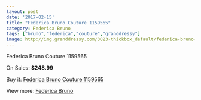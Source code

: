 ```yaml
---
layout: post
date: '2017-02-15'
title: "Federica Bruno Couture 1159565"
category: Federica Bruno
tags: ["bruno","federica","couture","granddressy"]
image: http://img.granddressy.com/3023-thickbox_default/federica-bruno-couture-1159565.jpg
---
```

Federica Bruno Couture 1159565

On Sales: **$248.99**
<a href="https://www.granddressy.com/en/federica-bruno/2502-federica-bruno-couture-1159565.html"><amp-img layout="responsive" width="600" height="600" src="//img.granddressy.com/3023-thickbox_default/federica-bruno-couture-1159565.jpg" alt="Federica Bruno Couture 1159565 0" /></a>

Buy it: [Federica Bruno Couture 1159565](https://www.granddressy.com/en/federica-bruno/2502-federica-bruno-couture-1159565.html "Federica Bruno Couture 1159565")

View more: [Federica Bruno](https://www.granddressy.com/en/46-federica-bruno "Federica Bruno")